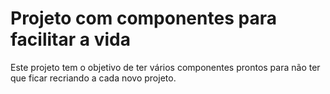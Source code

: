 # Projeto com componentes para facilitar a vida

Este projeto tem o objetivo de ter vários componentes prontos para não ter que ficar recriando a cada novo projeto.
